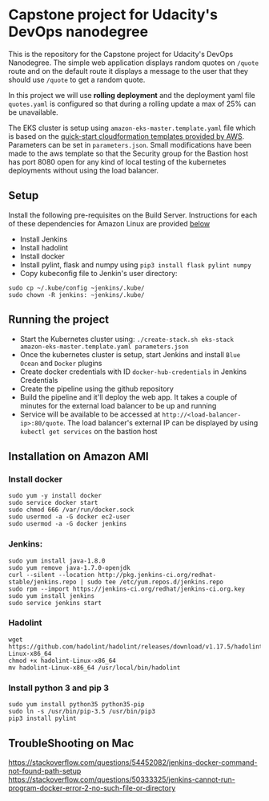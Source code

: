 # Capstone project for Udacity's DevOps nanodegree
This is the repository for the Capstone project for Udacity's DevOps Nanodegree. The simple web application displays random quotes on `/quote` route and on the default route it displays a message to the user that they should use `/quote` to get a random quote. 

In this project we will use **rolling deployment** and the deployment yaml file `quotes.yaml` is configured so that 
during a rolling update a max of 25% can be unavailable. 

The EKS cluster is setup using `amazon-eks-master.template.yaml` file which is based on the [quick-start cloudformation templates
provided by AWS](https://github.com/aws-quickstart/quickstart-amazon-eks). Parameters can be set in `parameters.json`. Small modifications have been made to the aws template so that the Security group for the Bastion host has port 8080 open for any kind of local testing of the kubernetes deployments without using the load balancer. 

## Setup
Install the following pre-requisites on the Build Server. Instructions for each of these dependencies for Amazon Linux are provided [below](#installation-on-amazon-ami)
- Install Jenkins
- Install hadolint 
- Install docker
- Install pylint, flask and numpy using `pip3 install flask pylint numpy`
- Copy kubeconfig file to Jenkin's user directory: 
```
sudo cp ~/.kube/config ~jenkins/.kube/
sudo chown -R jenkins: ~jenkins/.kube/
```

## Running the project
- Start the Kubernetes cluster using: `./create-stack.sh eks-stack amazon-eks-master.template.yaml parameters.json ` 
- Once the kubernetes cluster is setup, start Jenkins and install `Blue Ocean` and `Docker` plugins
- Create docker credentials with ID `docker-hub-credentials` in Jenkins Credentials 
- Create the pipeline using the github repository 
- Build the pipeline and it'll deploy the web app. It takes a couple of minutes for the external load balancer to be up and running
- Service will be available to be accessed at `http://<load-balancer-ip>:80/quote`. The load balancer's external IP can be displayed by using `kubectl get services` on the bastion host

## Installation on Amazon AMI
### Install docker
```
sudo yum -y install docker 
sudo service docker start
sudo chmod 666 /var/run/docker.sock
sudo usermod -a -G docker ec2-user
sudo usermod -a -G docker jenkins
```

### Jenkins:
```
sudo yum install java-1.8.0
sudo yum remove java-1.7.0-openjdk
curl --silent --location http://pkg.jenkins-ci.org/redhat-stable/jenkins.repo | sudo tee /etc/yum.repos.d/jenkins.repo
sudo rpm --import https://jenkins-ci.org/redhat/jenkins-ci.org.key
sudo yum install jenkins
sudo service jenkins start
```
### Hadolint
```
wget https://github.com/hadolint/hadolint/releases/download/v1.17.5/hadolint-Linux-x86_64
chmod +x hadolint-Linux-x86_64 
mv hadolint-Linux-x86_64 /usr/local/bin/hadolint
```

### Install python 3 and pip 3
```
sudo yum install python35 python35-pip
sudo ln -s /usr/bin/pip-3.5 /usr/bin/pip3
pip3 install pylint
```

## TroubleShooting on Mac
https://stackoverflow.com/questions/54452082/jenkins-docker-command-not-found-path-setup
https://stackoverflow.com/questions/50333325/jenkins-cannot-run-program-docker-error-2-no-such-file-or-directory
